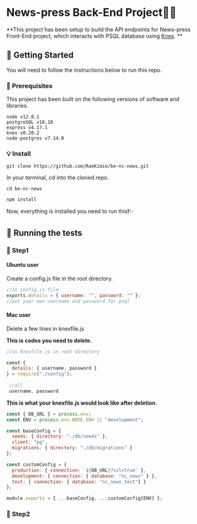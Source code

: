 # News-press Back-End Project:tada::satisfied:

**This project has been setup to build the API endpoints for News-press Front-End project, which interacts with PSQL database using [Knex](http://knexjs.org/). **



## :star2: Getting Started

You will need to follow the instructions below to run this repo.



### :scroll: Prerequisites

This project has been built on the following versions of software and libraries.



```
node v12.8.1
postgreSQL v10.10
express v4.17.1
knex v0.20.2
node-postgres v7.14.0
```



### :bulb: Install

`git clone https://github.com/RaeKimie/be-nc-news.git`

In your terminal, cd into the cloned repo.

`cd be-nc-news`

`npm install` 

Now, everything is installed you need to run this:exclamation::sparkles: 



## :rocket: Running the tests 

### :stars: Step1

#### Ubuntu user

Create a config.js file in the root directory.

```javascript
//in config.js file
exports.details = { username: "", password: "" };
//put your own username and password for psql
```



#### Mac user

Delete a few lines in knexfile.js

**This is codes you need to delete.**

```javascript
//in knexfile.js in root directory

const {
  details: { username, password }
} = require("./config");
 
 //all
 username, password

```



**This is what your knexfile.js would look like after deletion.**

```javascript
const { DB_URL } = process.env;
const ENV = process.env.NODE_ENV || "development";

const baseConfig = {
  seeds: { directory: "./db/seeds" },
  client: "pg",
  migrations: { directory: "./db/migrations" }
};

const customConfig = {
  production: { connection: `${DB_URL}?ssl=true` },
  development: { connection: { database: "nc_news" } },
  test: { connection: { database: "nc_news_test"} }
};

module.exports = { ...baseConfig, ...customConfig[ENV] };
```



### :stars: Step2

